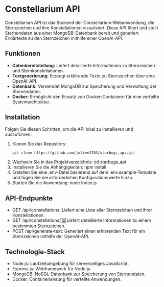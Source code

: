 # Constellarium API

Constellarium API ist das Backend der Constellarium-Webanwendung, die Sternzeichen und ihre Konstellationen visualisiert. Diese API filtert und stellt Sternendaten aus einer MongoDB-Datenbank bereit und generiert Erklärtexte zu den Sternzeichen mithilfe einer OpenAI-API.

## Funktionen

- **Datenbereitstellung:** Liefert detaillierte Informationen zu Sternzeichen und Sternkonstellationen.
- **Textgenerierung:** Erzeugt erklärende Texte zu Sternzeichen über eine OpenAI-API.
- **Datenbank:** Verwendet MongoDB zur Speicherung und Verwaltung der Sternendaten.
- **Docker:** Ermöglicht den Einsatz von Docker-Containern für eine verteilte Systemarchitektur.

## Installation

Folgen Sie diesen Schritten, um die API lokal zu installieren und auszuführen:

1. Klonen Sie das Repository:
   ```bash
   git clone https://github.com/julien1703/starbugs_api.git
2. Wechseln Sie in das Projektverzeichnis:
    cd starbugs_api
3. Installieren Sie die Abhängigkeiten:
    npm install
4. Erstellen Sie eine .env-Datei basierend auf dem .env.example-Template und fügen Sie die erforderlichen Konfigurationswerte hinzu.
5. Starten Sie die Anwendung:
    node index.js

## API-Endpunkte
- GET /api/constellations: Liefert eine Liste aller Sternzeichen und ihrer Konstellationen.
- GET /api/constellations/:id: Liefert detaillierte Informationen zu einem bestimmten Sternzeichen.
- POST /api/generate-text: Generiert einen erklärenden Text für ein Sternzeichen mithilfe der OpenAI-API.

## Technologie-Stack
- Node.js: Laufzeitumgebung für serverseitiges JavaScript.
- Express.js: Webframework für Node.js.
- MongoDB: NoSQL-Datenbank zur Speicherung von Sternendaten.
- Docker: Containerisierung für verteilte Anwendungen.
